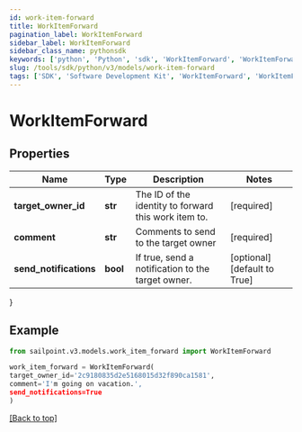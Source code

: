 ```yaml
---
id: work-item-forward
title: WorkItemForward
pagination_label: WorkItemForward
sidebar_label: WorkItemForward
sidebar_class_name: pythonsdk
keywords: ['python', 'Python', 'sdk', 'WorkItemForward', 'WorkItemForward'] 
slug: /tools/sdk/python/v3/models/work-item-forward
tags: ['SDK', 'Software Development Kit', 'WorkItemForward', 'WorkItemForward']
---
```


# WorkItemForward


## Properties

Name | Type | Description | Notes
------------ | ------------- | ------------- | -------------
**target_owner_id** | **str** | The ID of the identity to forward this work item to. | [required]
**comment** | **str** | Comments to send to the target owner | [required]
**send_notifications** | **bool** | If true, send a notification to the target owner. | [optional] [default to True]
}

## Example

```python
from sailpoint.v3.models.work_item_forward import WorkItemForward

work_item_forward = WorkItemForward(
target_owner_id='2c9180835d2e5168015d32f890ca1581',
comment='I'm going on vacation.',
send_notifications=True
)

```
[[Back to top]](#) 

